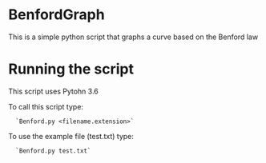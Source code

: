 # BenfordGraph
This is a simple python script that graphs a curve based on the Benford law

# Running the script

This script uses Pytohn 3.6

To call this script type:

      `Benford.py <filename.extension>`
To use the example file (test.txt) type:

      `Benford.py test.txt`

